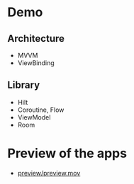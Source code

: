 # Demo

## Architecture
- MVVM
- ViewBinding

## Library
- Hilt
- Coroutine, Flow
- ViewModel
- Room



# Preview of the apps
- [preview/preview.mov](preview/preview.mov)
